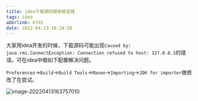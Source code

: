 ```yaml
---
title: idea下载源码报拒绝连接
tags: idea
abbrlink: 6fd1
date: 2022-04-13 16:24:50
---
```


大家用idea开发的时候，下载源码可能出现`Caused by: java.rmi.ConnectException: Connection refused to host: 127.0.0.1`的错误。可在idea中做如下配置解决问题。

`Preferences`->`Build`->`Build Tools`->`Maven`->`Importing`->`JDK for importer`做修改了在尝试。

![image-20220413163757010](https://raw.githubusercontent.com/xzyup/image/master/202204131637914.png)

